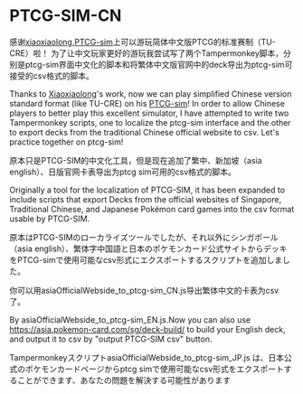 # PTCG-SIM-CN
感谢[xiaoxiaolong](https://github.com/xxmichaellong),[PTCG-sim](https://ptcgsim.online/)上可以游玩简体中文版PTCG的标准赛制（TU-CRE）啦！
为了让中文玩家更好的游玩我尝试写了两个Tampermonkey脚本，分别是ptcg-sim界面中文化的脚本和将繁体中文版官网中的deck导出为ptcg-sim可接受的csv格式的脚本。

Thanks to [Xiaoxiaolong](https://github.com/xxmichaellong)'s work, now we can play simplified Chinese version standard format (like TU-CRE) on his [PTCG-sim](https://ptcgsim.online/)!
In order to allow Chinese players to better play this excellent simulator, I have attempted to write two Tampermonkey scripts, one to localize the ptcg-sim interface and the other to export decks from the traditional Chinese official website to csv. 
Let's practice together on ptcg-sim!

原本只是PTCG-SIM的中文化工具，但是现在追加了繁中、新加坡（asia english）、日版官网卡表导出为ptcg sim可用的csv格式的脚本。

Originally a tool for the localization of PTCG-SIM, it has been expanded to include scripts that export Decks from the official websites of Singapore, Traditional Chinese, and Japanese Pokémon card games into the csv format usable by PTCG-SIM.

原本はPTCG-SIMのローカライズツールでしたが、それ以外にシンガポール（asia english）、繁体字中国語と日本のポケモンカード公式サイトからデッキをPTCG-simで使用可能なcsv形式にエクスポートするスクリプトを追加しました。

你可以用asiaOfficialWebside_to_ptcg-sim_CN.js导出繁体中文的卡表为csv了。

By asiaOfficialWebside_to_ptcg-sim_EN.js.Now you can also use https://asia.pokemon-card.com/sg/deck-build/ to build your English deck, and output it to csv by "output PTCG-SIM csv" button.

TampermonkeyスクリプトasiaOfficialWebside_to_ptcg-sim_JP.js は、日本公式のポケモンカードページからptcg simで使用可能なcsv形式をエクスポートすることができます、あなたの問題を解決する可能性があります
